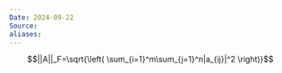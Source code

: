 ```yaml
---
Date: 2024-09-22
Source: 
aliases:
---
```


$$||A||_F=\sqrt{\left( \sum_{i=1}^m\sum_{j=1}^n|a_{ij}|^2 \right)}$$